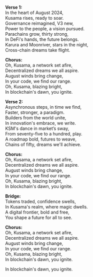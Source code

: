 **Verse 1:**\
In the heart of August 2024,\
Kusama rises, ready to soar.\
Governance reimagined, V3 new,\
Power to the people, a vision pursued.\
Parachains grow, thirty strong,\
In DeFi's hands, the future belongs.\
Karura and Moonriver, stars in the night,\
Cross-chain dreams take flight.

**Chorus:**\
Oh, Kusama, a network set afire,\
Decentralized dreams we all aspire.\
August winds bring change,\
In your code, we find our range.\
Oh, Kusama, blazing bright,\
In blockchain's dawn, you ignite.

**Verse 2:**\
Asynchronous steps, in time we find,\
Faster, stronger, a paradigm.\
Builders from the world unite,\
In innovation's embrace, we write.\
KSM's dance in market’s sway,\
From seventy-five to a hundred, play.\
A roadmap bold, futures to weave,\
Chains of fifty, dreams we'll achieve.

**Chorus:**\
Oh, Kusama, a network set afire,\
Decentralized dreams we all aspire.\
August winds bring change,\
In your code, we find our range.\
Oh, Kusama, blazing bright,\
In blockchain's dawn, you ignite.

**Bridge:**\
Tokens traded, confidence swells,\
In Kusama's realm, where magic dwells.\
A digital frontier, bold and free,\
You shape a future for all to see.

**Chorus:**\
Oh, Kusama, a network set afire,\
Decentralized dreams we all aspire.\
August winds bring change,\
In your code, we find our range.\
Oh, Kusama, blazing bright,\
In blockchain's dawn, you ignite.

In blockchain's dawn, you ignite.
